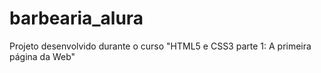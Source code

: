 # barbearia_alura
Projeto desenvolvido durante o curso "HTML5 e CSS3 parte 1: A primeira página da Web"
